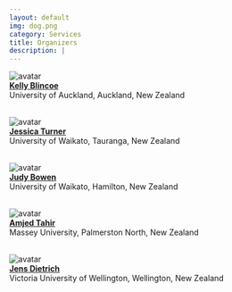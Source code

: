 ```yaml
---
layout: default
img: dog.png
category: Services
title: Organizers
description: |
---
```


![avatar](https://images.weserv.nl/?url=https://profiles.auckland.ac.nz/k-blincoe/photo?v=1&h=100&w=100&fit=cover&mask=circle&maxage=7d)<br>
[**Kelly Blincoe**](https://kblincoe.github.io/) <br> University of Auckland, Auckland, New Zealand
<br>
<br>

![avatar](https://images.weserv.nl/?url=https://profiles.waikato.ac.nz/jessica.turner/photo?v=1&h=100&w=100&fit=cover&mask=circle&maxage=7d)<br>
[**Jessica Turner**](https://profiles.waikato.ac.nz/jessica.turner) <br> University of Waikato, Tauranga, New Zealand
<br>
<br>

![avatar](https://images.weserv.nl/?url=https://profiles.waikato.ac.nz/judy.bowen/photo?v=1&h=100&w=100&fit=cover&mask=circle&maxage=7d)<br>
[**Judy Bowen**](https://profiles.waikato.ac.nz/judy.bowen) <br> University of Waikato, Hamilton, New Zealand
<br>
<br>

![avatar](https://images.weserv.nl/?url=https://conf.researchr.org/getProfileImage/amjedtahir/8de3cc3f-2d29-425d-b997-399d3e03747d/small.jpg?1619089774000?v=1&h=100&w=100&fit=cover&mask=circle&maxage=7d)<br>
[**Amjed Tahir**](https://sites.google.com/site/amjedtahir) <br> Massey University, Palmerston North, New Zealand
<br>
<br>

![avatar](https://images.weserv.nl/?url=https://people.wgtn.ac.nz/jens.dietrich/photo?v=1&h=100&w=100&fit=cover&mask=circle&maxage=7d)<br>
[**Jens Dietrich**](https://people.wgtn.ac.nz/jens.dietrich/professional) <br> Victoria University of Wellington, Wellington, New Zealand
